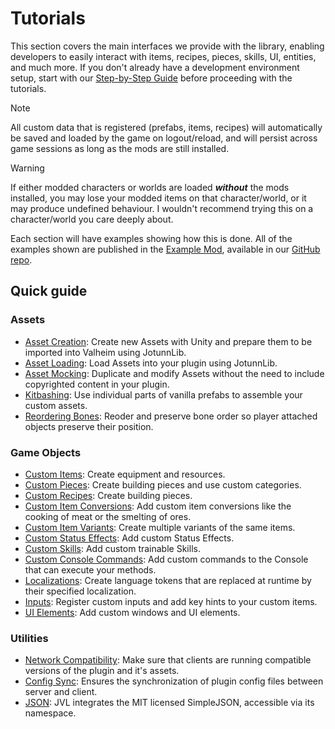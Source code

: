 ﻿# Tutorials

This section covers the main interfaces we provide with the library, enabling developers to easily interact with items, recipes, pieces, skills, UI, entities, and much more. If you don't already have a development environment setup, start with our [Step-by-Step Guide](../guides/guide.md) before proceeding with the tutorials.

> [!NOTE]
> All custom data that is registered (prefabs, items, recipes) will automatically be saved and loaded by the game on logout/reload, and will persist across game sessions as long as the mods are still installed.  

> [!WARNING]
> If either modded characters or worlds are loaded _**without**_ the mods installed, you may lose your modded items on that character/world, or it may produce undefined behaviour. I wouldn't recommend trying this on a character/world you care deeply about.

Each section will have examples showing how this is done. All of the examples shown are published in the [Example Mod](https://github.com/Valheim-Modding/JotunnModExample), available in our [GitHub repo](https://github.com/Valheim-Modding).

## Quick guide

### Assets

* [Asset Creation](asset-creation.md): Create new Assets with Unity and prepare them to be imported into Valheim using JotunnLib.
* [Asset Loading](asset-loading.md): Load Assets into your plugin using JotunnLib.
* [Asset Mocking](asset-mocking.md): Duplicate and modify Assets without the need to include copyrighted content in your plugin.
* [Kitbashing](kitbash.md): Use individual parts of vanilla prefabs to assemble your custom assets.
* [Reordering Bones](bonereorder.md): Reoder and preserve bone order so player attached objects preserve their position.

### Game Objects

* [Custom Items](items.md): Create equipment and resources.
* [Custom Pieces](pieces.md): Create building pieces and use custom categories.
* [Custom Recipes](recipes.md): Create building pieces.
* [Custom Item Conversions](item-conversions.md): Add custom item conversions like the cooking of meat or the smelting of ores.
* [Custom Item Variants](item-variants.md): Create multiple variants of the same items.
* [Custom Status Effects](status-effects.md): Add custom Status Effects.
* [Custom Skills](skills.md): Add custom trainable Skills.
* [Custom Console Commands](console-commands.md): Add custom commands to the Console that can execute your methods.
* [Localizations](localization.md): Create language tokens that are replaced at runtime by their specified localization.
* [Inputs](inputs.md): Register custom inputs and add key hints to your custom items.
* [UI Elements](gui.md): Add custom windows and UI elements.

### Utilities

* [Network Compatibility](networkcompatibility.md): Make sure that clients are running compatible versions of the plugin and it's assets.
* [Config Sync](config.md): Ensures the synchronization of plugin config files between server and client.
* [JSON](https://github.com/mhallin/SimpleJSON.NET): JVL integrates the MIT licensed SimpleJSON, accessible via its namespace.